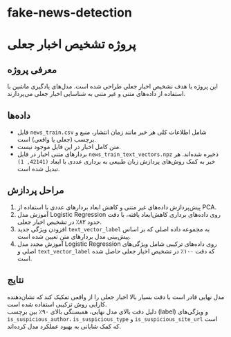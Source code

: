 # fake-news-detection
# پروژه تشخیص اخبار جعلی

## معرفی پروژه  
این پروژه با هدف تشخیص اخبار جعلی طراحی شده است. مدل‌های یادگیری ماشین با استفاده از داده‌های متنی و غیر متنی به شناسایی اخبار جعلی می‌پردازند.

## داده‌ها  
- فایل `news_train.csv` شامل اطلاعات کلی هر خبر مانند زمان انتشار، منبع و برچسب (جعلی یا واقعی) است.  
- متن کامل اخبار در این فایل موجود نیست.  
- بردارهای متنی اخبار در فایل `news_train_text_vectors.npz` ذخیره شده‌اند. هر خبر به کمک روش‌های پردازش زبان طبیعی به برداری عددی با ابعاد `(42141, 1)` تبدیل شده است.

## مراحل پردازش  
1. پیش‌پردازش داده‌های غیر متنی و کاهش ابعاد بردارهای عددی با استفاده از PCA.  
2. آموزش مدل Logistic Regression روی داده‌های برداری کاهش‌ابعاد یافته، با دقت حدود ۸۲٪ در تشخیص اخبار جعلی.  
3. افزودن ویژگی جدید `text_vector_label` به مجموعه داده اصلی که بر اساس پیش‌بینی مدل بردارهای متن تعیین شده است.  
4. آموزش مجدد مدل Logistic Regression روی داده‌های ترکیبی شامل ویژگی‌های اصلی و `text_vector_label` که دقت ۱۰۰٪ در تشخیص اخبار جعلی حاصل شده است.

## نتایج  
مدل نهایی قادر است با دقت بسیار بالا اخبار جعلی را از واقعی تفکیک کند که نشان‌دهنده کارایی روش ترکیبی استفاده شده است.  
دلیل دقت بالای مدل نهایی، همبستگی بالای ۹۰٪ بین برچسب (label) و ویژگی‌های `is_suspicious_author`، `is_suspicious_type` و `is_suspicious_site_url` است که کمک شایانی به بهبود عملکرد مدل کرده‌اند.
